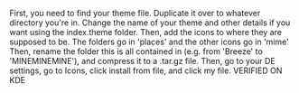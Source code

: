 First, you need to find your theme file. Duplicate it over to whatever directory you're in. Change the name of your theme and other details if you want using the index.theme folder. Then, add the icons to where they are supposed to be. The folders go in 'places' and the other icons go in 'mime'
Then, rename the folder this is all contained in (e.g. from 'Breeze' to 'MINEMINEMINE'), and compress it to a .tar.gz file. Then, go to your DE settings, go to Icons, click install from file, and click my file. VERIFIED ON KDE
